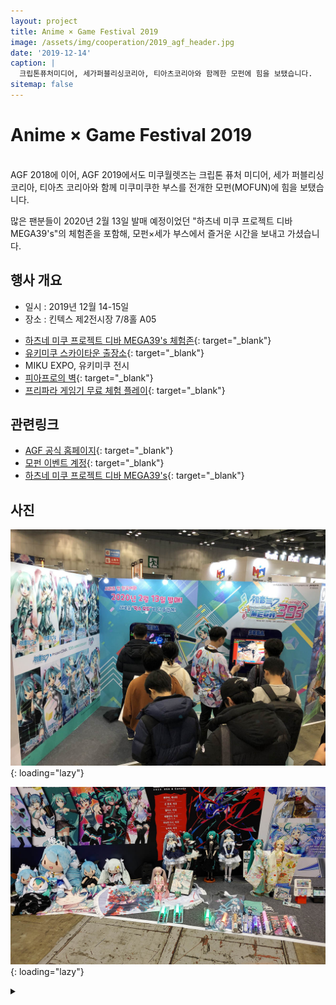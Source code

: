 ```yaml
---
layout: project
title: Anime × Game Festival 2019
image: /assets/img/cooperation/2019_agf_header.jpg
date: '2019-12-14'
caption: |
  크립톤퓨처미디어, 세가퍼블리싱코리아, 티아츠코리아와 함께한 모펀에 힘을 보탰습니다.
sitemap: false
---
```


# Anime × Game Festival 2019

<br />
AGF 2018에 이어, AGF 2019에서도 미쿠월렛즈는 크립톤 퓨처 미디어, 세가 퍼블리싱 코리아, 티아츠 코리아와 함께 미쿠미쿠한 부스를 전개한 모펀(MOFUN)에 힘을 보탰습니다.

많은 팬분들이 2020년 2월 13일 발매 예정이었던 "하츠네 미쿠 프로젝트 디바 MEGA39's"의 체험존을 포함해, 모펀×세가 부스에서 즐거운 시간을 보내고 가셨습니다.

## 행사 개요
- 일시 : 2019년 12월 14-15일
- 장소 : 킨텍스 제2전시장 7/8홀 A05

* [하츠네 미쿠 프로젝트 디바 MEGA39's 체험존](https://twitter.com/mofun_event/status/1202067527276228610){: target="_blank"}
* [유키미쿠 스카이타운 출장소](https://twitter.com/mofun_event/status/1204559719819399168){: target="_blank"}
* MIKU EXPO, 유키미쿠 전시
* [피아프로의 벽](https://twitter.com/mofun_event/status/1206154129770340352){: target="_blank"}
* [프리파라 게임기 무료 체험 플레이](https://twitter.com/mofun_event/status/1202528227333304320){: target="_blank"}

## 관련링크
- [AGF 공식 홈페이지](http://www.agfkorea.com/){: target="_blank"}
- [모펀 이벤트 계정](https://twitter.com/mofun_event){: target="_blank"}
- [하츠네 미쿠 프로젝트 디바 MEGA39's](http://segagames.co.kr/mega39s/){: target="_blank"}

## 사진

![mega39s](/assets/img/cooperation/2019_agf_mega39s.jpg){: loading="lazy"}

![agf-altar](/assets/img/cooperation/2019_agf_altar.jpg){: loading="lazy"}

<details>
<summary data-closed="더보기" data-open="접기"></summary>
<!-- 스타일 적용시 div 래핑 -->
<div markdown="1" style="padding: 15px 0">

![booth1](/assets/img/cooperation/2019_agf_booth1.jpg){: loading="lazy"}

![booth2](/assets/img/cooperation/2019_agf_booth2.jpg){: loading="lazy"}

![piapro-wall](/assets/img/cooperation/2019_agf_piaprowall.jpg){: loading="lazy"}

</div>
</details>